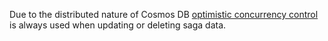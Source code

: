 Due to the distributed nature of Cosmos DB [optimistic concurrency control](https://en.wikipedia.org/wiki/Optimistic_concurrency_control) is always used when updating or deleting saga data. 